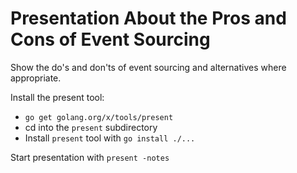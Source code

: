 # Presentation About the Pros and Cons of Event Sourcing
Show the do's and don'ts of event sourcing and alternatives where appropriate.

Install the present tool:
- `go get golang.org/x/tools/present`
- cd into the `present` subdirectory
- Install `present` tool with `go install ./...`

Start presentation with `present -notes`
